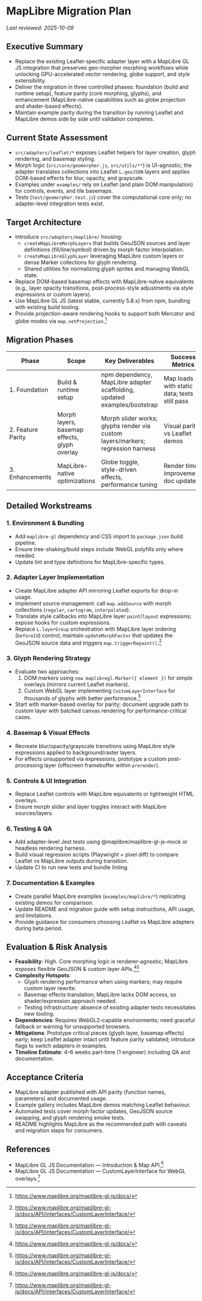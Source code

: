 # MapLibre Migration Plan

_Last reviewed: 2025-10-09_

## Executive Summary
- Replace the existing Leaflet-specific adapter layer with a MapLibre GL JS integration that preserves geo-morpher morphing workflows while unlocking GPU-accelerated vector rendering, globe support, and style extensibility.
- Deliver the migration in three controlled phases: foundation (build and runtime setup), feature parity (core morphing, glyphs), and enhancement (MapLibre-native capabilities such as globe projection and shader-based effects).
- Maintain example parity during the transition by running Leaflet and MapLibre demos side by side until validation completes.

## Current State Assessment
- `src/adapters/leaflet/*` exposes Leaflet helpers for layer creation, glyph rendering, and basemap styling.
- Morph logic (`src/core/geomorpher.js`, `src/utils/**`) is UI-agnostic; the adapter translates collections into Leaflet `L.geoJSON` layers and applies DOM-based effects for blur, opacity, and grayscale.
- Examples under `examples/` rely on Leaflet (and plain DOM manipulation) for controls, events, and tile basemaps.
- Tests (`test/geomorpher.test.js`) cover the computational core only; no adapter-level integration tests exist.

## Target Architecture
- Introduce `src/adapters/maplibre/` housing:
  - `createMapLibreMorphLayers` that builds GeoJSON sources and layer definitions (fill/line/symbol) driven by morph factor interpolation.
  - `createMapLibreGlyphLayer` leveraging MapLibre custom layers or dense Marker collections for glyph rendering.
  - Shared utilities for normalizing glyph sprites and managing WebGL state.
- Replace DOM-based basemap effects with MapLibre-native equivalents (e.g., layer opacity transitions, post-process-style adjustments via style expressions or custom layers).
- Use MapLibre GL JS (latest stable, currently 5.8.x) from npm, bundling with existing build tooling.
- Provide projection-aware rendering hooks to support both Mercator and globe modes via `map.setProjection`.[^1]

## Migration Phases

| Phase | Scope | Key Deliverables | Success Metrics |
| --- | --- | --- | --- |
| 1. Foundation | Build & runtime setup | npm dependency, MapLibre adapter scaffolding, updated examples/bootstrap | Map loads with static data; tests still pass |
| 2. Feature Parity | Morph layers, basemap effects, glyph overlay | Morph slider works; glyphs render via custom layers/markers; regression harness | Visual parity vs Leaflet demos |
| 3. Enhancements | MapLibre-native optimizations | Globe toggle, style-driven effects, performance tuning | Render time improvement, doc updates |

## Detailed Workstreams

### 1. Environment & Bundling
- Add `maplibre-gl` dependency and CSS import to `package.json` build pipeline.
- Ensure tree-shaking/build steps include WebGL polyfills only where needed.
- Update lint and type definitions for MapLibre-specific types.

### 2. Adapter Layer Implementation
- Create MapLibre adapter API mirroring Leaflet exports for drop-in usage.
- Implement source management: call `map.addSource` with morph collections (`regular`, `cartogram`, `interpolated`).
- Translate style callbacks into MapLibre layer `paint`/`layout` expressions; expose hooks for custom expressions.
- Replace `L.layerGroup` orchestration with MapLibre layer ordering (`beforeId`) control; maintain `updateMorphFactor` that updates the GeoJSON source data and triggers `map.triggerRepaint()`.[^2]

### 3. Glyph Rendering Strategy
- Evaluate two approaches:
  1. DOM markers using `new maplibregl.Marker({ element })` for simple overlays (mirrors current Leaflet markers).
  2. Custom WebGL layer implementing `CustomLayerInterface` for thousands of glyphs with better performance.[^2]
- Start with marker-based overlay for parity; document upgrade path to custom layer with batched canvas rendering for performance-critical cases.

### 4. Basemap & Visual Effects
- Recreate blur/opacity/grayscale transitions using MapLibre style expressions applied to background/raster layers.
- For effects unsupported via expressions, prototype a custom post-processing layer (offscreen framebuffer within `prerender`).

### 5. Controls & UI Integration
- Replace Leaflet controls with MapLibre equivalents or lightweight HTML overlays.
- Ensure morph slider and layer toggles interact with MapLibre sources/layers.

### 6. Testing & QA
- Add adapter-level Jest tests using @maplibre/maplibre-gl-js-mock or headless rendering harness.
- Build visual regression scripts (Playwright + pixel diff) to compare Leaflet vs MapLibre outputs during transition.
- Update CI to run new tests and bundle linting.

### 7. Documentation & Examples
- Create parallel MapLibre examples (`examples/maplibre/*`) replicating existing demos for comparison.
- Update README and migration guide with setup instructions, API usage, and limitations.
- Provide guidance for consumers choosing Leaflet vs MapLibre adapters during beta period.

## Evaluation & Risk Analysis
- **Feasibility**: High. Core morphing logic is renderer-agnostic; MapLibre exposes flexible GeoJSON & custom layer APIs.[^1][^2]
- **Complexity Hotspots**:
  - Glyph rendering performance when using markers; may require custom layer rewrite.
  - Basemap effects translation; MapLibre lacks DOM access, so shader/expression approach needed.
  - Testing infrastructure: absence of existing adapter tests necessitates new tooling.
- **Dependencies**: Requires WebGL2-capable environments; need graceful fallback or warning for unsupported browsers.
- **Mitigations**: Prototype critical pieces (glyph layer, basemap effects) early; keep Leaflet adapter intact until feature parity validated; introduce flags to switch adapters in examples.
- **Timeline Estimate**: 4–6 weeks part-time (1 engineer) including QA and documentation.

## Acceptance Criteria
- MapLibre adapter published with API parity (function names, parameters) and documented usage.
- Example gallery includes MapLibre demos matching Leaflet behaviour.
- Automated tests cover morph factor updates, GeoJSON source swapping, and glyph rendering smoke tests.
- README highlights MapLibre as the recommended path with caveats and migration steps for consumers.

## References
- MapLibre GL JS Documentation — Introduction & Map API.[^1]
- MapLibre GL JS Documentation — CustomLayerInterface for WebGL overlays.[^2]

[^1]: https://www.maplibre.org/maplibre-gl-js/docs/
[^2]: https://www.maplibre.org/maplibre-gl-js/docs/API/interfaces/CustomLayerInterface/
